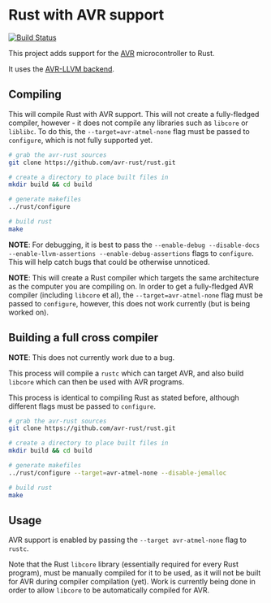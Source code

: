 # Rust with AVR support

[![Build Status](https://travis-ci.org/avr-rust/rust.svg)](https://travis-ci.org/avr-rust/rust)

This project adds support for the [AVR](https://en.wikipedia.org/wiki/Atmel_AVR)
microcontroller to Rust.

It uses the [AVR-LLVM backend](https://github.com/avr-llvm/llvm).

## Compiling

This will compile Rust with AVR support. This will not create a
fully-fledged compiler, however - it does not compile any libraries
such as `libcore` or `liblibc`. To do this, the `--target=avr-atmel-none`
flag must be passed to `configure`, which is not fully supported yet.

``` bash
# grab the avr-rust sources
git clone https://github.com/avr-rust/rust.git

# create a directory to place built files in
mkdir build && cd build

# generate makefiles
../rust/configure

# build rust
make
```

**NOTE**: For debugging, it is best to pass the
`--enable-debug --disable-docs --enable-llvm-assertions --enable-debug-assertions`
flags to `configure`. This will help catch bugs that could be otherwise unnoticed.

**NOTE**: This will create a Rust compiler which targets the same architecture
as the computer you are compiling on. In order to get a fully-fledged AVR
compiler (including `libcore` et al), the `--target=avr-atmel-none` flag must
be passed to `configure`, however, this does not work currently (but is being
worked on).

## Building a full cross compiler

**NOTE**: This does not currently work due to a bug.

This process will compile a `rustc` which can target AVR, and also build
`libcore` which can then be used with AVR programs.

This process is identical to compiling Rust as stated before, although different
flags must be passed to `configure`.

``` bash
# grab the avr-rust sources
git clone https://github.com/avr-rust/rust.git

# create a directory to place built files in
mkdir build && cd build

# generate makefiles
../rust/configure --target=avr-atmel-none --disable-jemalloc

# build rust
make
```


## Usage

AVR support is enabled by passing the `--target avr-atmel-none` flag to `rustc`.

Note that the Rust `libcore` library (essentially required for every Rust program),
must be manually compiled for it to be used, as it will not be built for AVR during
compiler compilation (yet). Work is currently being done in order to allow `libcore`
to be automatically compiled for AVR.
